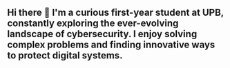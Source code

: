 ## Hi there 👋 I'm a curious first-year student at UPB, constantly exploring the ever-evolving landscape of cybersecurity. I enjoy solving complex problems and finding innovative ways to protect digital systems.

